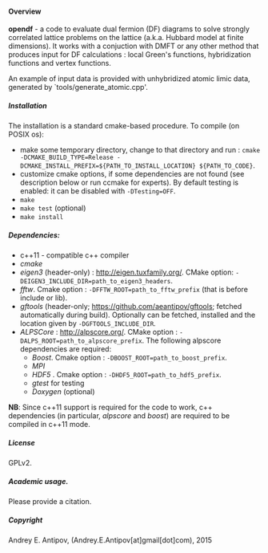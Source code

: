#### Overview
**opendf** - a code to evaluate dual fermion (DF) diagrams to solve strongly correlated lattice problems on the lattice (a.k.a. Hubbard model at finite dimensions). It works with a conjuction with DMFT or any other method that produces input for DF calculations : local Green's functions, hybridization functions and vertex functions. 

An example of input data is provided with unhybridized atomic limic data, generated by `tools/generate_atomic.cpp'. 

##### Installation
The installation is a standard cmake-based procedure. To compile (on POSIX os):
- make some temporary directory, change to that directory and run :
`cmake -DCMAKE_BUILD_TYPE=Release -DCMAKE_INSTALL_PREFIX=${PATH_TO_INSTALL_LOCATION} ${PATH_TO_CODE}`.
- customize cmake options, if some dependencies are not found (see description below or run ccmake for experts). By default testing is enabled: it can be disabled with `-DTesting=OFF`.
- `make`
- `make test` (optional) 
- `make install`


##### Dependencies:
- c++11 - compatible c++ compiler
- *cmake*
- *eigen3* (header-only) : http://eigen.tuxfamily.org/. CMake option: `-DEIGEN3_INCLUDE_DIR=path_to_eigen3_headers`.
- *fftw*. Cmake option : `-DFFTW_ROOT=path_to_fftw_prefix` (that is before include or lib).
- *gftools* (header-only;  https://github.com/aeantipov/gftools; fetched automatically during build). Optionally can be fetched, installed and the location given by `-DGFTOOLS_INCLUDE_DIR`.
- *ALPSCore* : http://alpscore.org/. CMake option : `-DALPS_ROOT=path_to_alpscore_prefix`. The following alpscore dependencies are required:
  - *Boost*. Cmake option : `-DBOOST_ROOT=path_to_boost_prefix`.
  - *MPI*
  - *HDF5* . Cmake option : `-DHDF5_ROOT=path_to_hdf5_prefix`.
  - *gtest* for testing
  - *Doxygen* (optional)
   
**NB**: Since c++11 support is required for the code to work, c++ dependencies (in particular, *alpscore* and *boost*) are required to be compiled in c++11 mode. 

##### License 
GPLv2. 

##### Academic usage. 
Please provide a citation.

##### Copyright
Andrey E. Antipov, (Andrey.E.Antipov[at]gmail[dot]com), 2015
  
